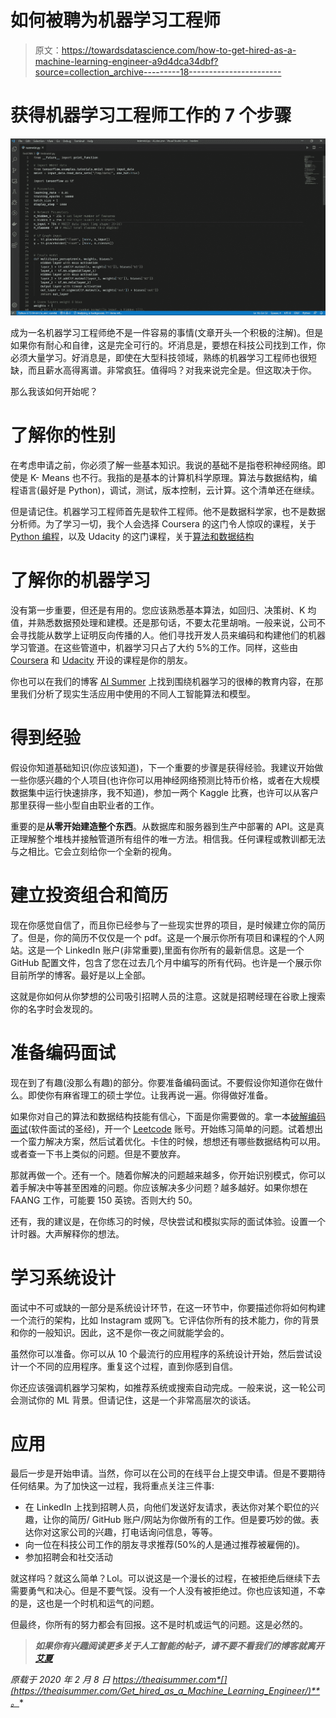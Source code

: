 # 如何被聘为机器学习工程师

> 原文：<https://towardsdatascience.com/how-to-get-hired-as-a-machine-learning-engineer-a9d4dca34dbf?source=collection_archive---------18----------------------->

# 获得机器学习工程师工作的 7 个步骤

![](img/3001a87aa4f1f5eaeade0c10c5139528.png)

成为一名机器学习工程师绝不是一件容易的事情(文章开头一个积极的注解)。但是如果你有耐心和自律，这是完全可行的。坏消息是，要想在科技公司找到工作，你必须大量学习。好消息是，即使在大型科技领域，熟练的机器学习工程师也很短缺，而且薪水高得离谱。非常疯狂。值得吗？对我来说完全是。但这取决于你。

那么我该如何开始呢？

# 了解你的性别

在考虑申请之前，你必须了解一些基本知识。我说的基础不是指卷积神经网络。即使是 K- Means 也不行。我指的是基本的计算机科学原理。算法与数据结构，编程语言(最好是 Python)，调试，测试，版本控制，云计算。这个清单还在继续。

但是请记住。机器学习工程师首先是软件工程师。他不是数据科学家，也不是数据分析师。为了学习一切，我个人会选择 Coursera 的这门令人惊叹的课程，关于 [Python 编程](https://click.linksynergy.com/deeplink?id=r24KwW5qbBo&mid=40328&murl=https%3A%2F%2Fwww.coursera.org%2Fspecializations%2Fpython)，以及 Udacity 的这门课程，关于[算法和数据结构](https://www.udacity.com/course/data-structures-and-algorithms-in-python--ud513)

# 了解你的机器学习

没有第一步重要，但还是有用的。您应该熟悉基本算法，如回归、决策树、K 均值，并熟悉数据预处理和建模。还是那句话，不要太花里胡哨。一般来说，公司不会寻找能从数学上证明反向传播的人。他们寻找开发人员来编码和构建他们的机器学习管道。在这些管道中，机器学习只占了大约 5%的工作。同样，这些由 [Coursera](https://click.linksynergy.com/deeplink?id=r24KwW5qbBo&mid=40328&murl=https%3A%2F%2Fwww.coursera.org%2Flearn%2Fpython-machine-learning) 和 [Udacity](https://www.udacity.com/course/machine-learning--ud262) 开设的课程是你的朋友。

你也可以在我们的博客 [AI Summer](https://theaisummer.com/) 上找到围绕机器学习的很棒的教育内容，在那里我们分析了现实生活应用中使用的不同人工智能算法和模型。

# 得到经验

假设你知道基础知识(你应该知道)，下一个重要的步骤是获得经验。我建议开始做一些你感兴趣的个人项目(也许你可以用神经网络预测比特币价格，或者在大规模数据集中运行快速排序，我不知道)，参加一两个 Kaggle 比赛，也许可以从客户那里获得一些小型自由职业者的工作。

重要的是**从零开始建造整个东西**。从数据库和服务器到生产中部署的 API。这是真正理解整个堆栈并接触管道所有组件的唯一方法。相信我。任何课程或教训都无法与之相比。它会立刻给你一个全新的视角。

# 建立投资组合和简历

现在你感觉自信了，而且你已经参与了一些现实世界的项目，是时候建立你的简历了。但是，你的简历不仅仅是一个 pdf。这是一个展示你所有项目和课程的个人网站。这是一个 LinkedIn 账户(非常重要),里面有你所有的最新信息。这是一个 GitHub 配置文件，包含了您在过去几个月中编写的所有代码。也许是一个展示你目前所学的博客。最好是以上全部。

这就是你如何从你梦想的公司吸引招聘人员的注意。这就是招聘经理在谷歌上搜索你的名字时会发现的。

# 准备编码面试

现在到了有趣(没那么有趣)的部分。你要准备编码面试。不要假设你知道你在做什么。即使你有麻省理工的硕士学位。让我再说一遍。你得做好准备。

如果你对自己的算法和数据结构技能有信心，下面是你需要做的。拿一本[破解编码面试](https://amzn.to/39g0w51)(软件面试的圣经)，开一个 [Leetcode](https://leetcode.com/) 账号。开始练习简单的问题。试着想出一个蛮力解决方案，然后试着优化。卡住的时候，想想还有哪些数据结构可以用。或者查一下书上类似的问题。但是不要放弃。

那就再做一个。还有一个。随着你解决的问题越来越多，你开始识别模式，你可以着手解决中等甚至困难的问题。你应该解决多少问题？越多越好。如果你想在 FAANG 工作，可能要 150 英镑。否则大约 50。

还有，我的建议是，在你练习的时候，尽快尝试和模拟实际的面试体验。设置一个计时器。大声解释你的想法。

# 学习系统设计

面试中不可或缺的一部分是系统设计环节，在这一环节中，你要描述你将如何构建一个流行的架构，比如 Instagram 或网飞。它评估你所有的技术能力，你的背景和你的一般知识。因此，这不是你一夜之间就能学会的。

虽然你可以准备。你可以从 10 个最流行的应用程序的系统设计开始，然后尝试设计一个不同的应用程序。重复这个过程，直到你感到自信。

你还应该强调机器学习架构，如推荐系统或搜索自动完成。一般来说，这一轮公司会测试你的 ML 背景。但请记住，这是一个非常高层次的谈话。

# 应用

最后一步是开始申请。当然，你可以在公司的在线平台上提交申请。但是不要期待任何结果。为了加快这一过程，我将重点关注三件事:

*   在 LinkedIn 上找到招聘人员，向他们发送好友请求，表达你对某个职位的兴趣，让你的简历/ GitHub 账户/网站为你做所有的工作。但是要巧妙的做。表达你对这家公司的兴趣，打电话询问信息，等等。
*   向一位在科技公司工作的朋友寻求推荐(50%的人是通过推荐被雇佣的)。
*   参加招聘会和社交活动

就这样吗？就这么简单？Lol。可以说这是一个漫长的过程，在被拒绝后继续下去需要勇气和决心。但是不要气馁。没有一个人没有被拒绝过。你也应该知道，不幸的是，这也是一个时机和运气的问题。

但最终，你所有的努力都会有回报。这不是时机或运气的问题。这是必然的。

> ***如果你有兴趣阅读更多关于人工智能的帖子，请不要不看我们的博客就离开*** [***艾夏***](https://theaisummer.com/)

*原载于 2020 年 2 月 8 日 https://theaisummer.com*[](https://theaisummer.com/Get_hired_as_a_Machine_Learning_Engineer/)**。**